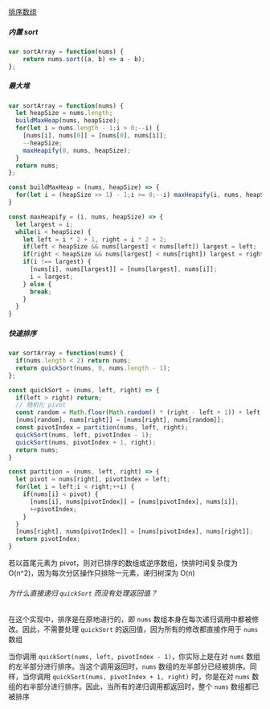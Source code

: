[排序数组](https://leetcode.cn/problems/sort-an-array/)

##### 内置 sort

```JavaScript
var sortArray = function(nums) {
    return nums.sort((a, b) => a - b);
};
```

##### 最大堆

```javascript
var sortArray = function(nums) {
  let heapSize = nums.length;
  buildMaxHeap(nums, heapSize);
  for(let i = nums.length - 1;i > 0;--i) {
    [nums[i], nums[0]] = [nums[0], nums[i]];
    --heapSize;
    maxHeapify(0, nums, heapSize);
  }  
  return nums;
};

const buildMaxHeap = (nums, heapSize) => {
  for(let i = (heapSize >> 1) - 1;i >= 0;--i) maxHeapify(i, nums, heapSize);
}

const maxHeapify = (i, nums, heapSize) => {
  let largest = i;
  while(i < heapSize) {
    let left = i * 2 + 1, right = i * 2 + 2;
    if(left < heapSize && nums[largest] < nums[left]) largest = left;
    if(right < heapSize && nums[largest] < nums[right]) largest = right;
    if(i !== largest) {
      [nums[i], nums[largest]] = [nums[largest], nums[i]];
      i = largest;
    } else {
      break;
    }
  }
}
```

##### 快速排序

```javascript
var sortArray = function(nums) {
  if(nums.length < 2) return nums;
  return quickSort(nums, 0, nums.length - 1);
};

const quickSort = (nums, left, right) => {
  if(left > right) return;
  // 随机化 pivot
  const random = Math.floor(Math.random() * (right - left + 1)) + left;
  [nums[random], nums[right]] = [nums[right], nums[random]];
  const pivotIndex = partition(nums, left, right);
  quickSort(nums, left, pivotIndex - 1);
  quickSort(nums, pivotIndex + 1, right);
  return nums;
}

const partition = (nums, left, right) => {
  let pivot = nums[right], pivotIndex = left;
  for(let i = left;i < right;++i) {
    if(nums[i] < pivot) {
      [nums[i], nums[pivotIndex]] = [nums[pivotIndex], nums[i]];
      ++pivotIndex;
    }
  }
  [nums[right], nums[pivotIndex]] = [nums[pivotIndex], nums[right]];
  return pivotIndex;
}
```

若以首尾元素为 pivot，则对已排序的数组或逆序数组，快排时间复杂度为 O(n^2)，因为每次分区操作只排除一元素，递归树深为 O(n)

###### 为什么直接递归 `quickSort` 而没有处理返回值？

在这个实现中，排序是在原地进行的，即 `nums` 数组本身在每次递归调用中都被修改。因此，不需要处理 `quickSort` 的返回值，因为所有的修改都直接作用于 `nums` 数组

当你调用 `quickSort(nums, left, pivotIndex - 1)`，你实际上是在对 `nums` 数组的左半部分进行排序。当这个调用返回时，`nums` 数组的左半部分已经被排序。同样，当你调用 `quickSort(nums, pivotIndex + 1, right)` 时，你是在对 `nums` 数组的右半部分进行排序。因此，当所有的递归调用都返回时，整个 `nums` 数组都已被排序


